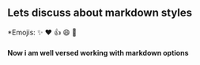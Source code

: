 ## Lets discuss about markdown styles

*Emojis: 
:sparkles:
:heart:
:+1:
:smile:
:tada:

#### Now i am well versed working with markdown options
